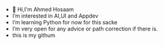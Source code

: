 - 👋 Hi,I'm Ahmed Hosaam
- I’m interested in AI,UI and Appdev
- I’m learning Python for now for this sacke
- I’m very open for any advice or path correction if there is.
- this is my githum

<!---
Ahmeds-github/Ahmeds-github is a ✨ special ✨ repository because its `README.md` (this file) appears on your GitHub profile.
You can click the Preview link to take a look at your changes.
--->
